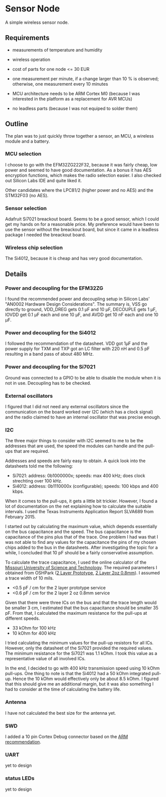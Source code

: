 # Sensor Node
A simple wireless sensor node.

## Requirements
  * measurements of temperature and humidity
  * wireless operation
  * cost of parts for one node <= 30 EUR
  * one measurement per minute, if a change larger than 10 % is observed; otherwise, one measurement every 10 minutes

  * MCU architecture needs to be ARM Cortex M0 (because I was interested in the platform as a replacement for AVR MCUs)
  * no leadless parts (because I was not equiped to solder them)

## Outline
The plan was to just quickly throw together a sensor, an MCU, a wireless module and a battery.

### MCU selection
I choose to go with the EFM32ZG222F32, because it was fairly cheap, low power and seemed to have good documentation.
As a bonus it has AES encryption functions, which makes the radio selection easier.
I also checked out Silicon Labs IDE and quite liked it.

Other candidates where the LPC81/2 (higher power and no AES) and the STM32F03 (no AES).

### Sensor selection
Adafruit Si7021 breackout board.
Seems to be a good sensor, which I could get my hands on for a reasonable price.
My preference would have been to use the sensor without the breackout board, but since it came in a leadless package I needed the breackout board.

### Wireless chip selection
The Si4012, because it is cheap and has very good documentation.

## Details

### Power and decoupling for the EFM32ZG
I found the recommended power and decoupling setup in Silicon Labs' "AN0002 Hardware Design Considerations".
The summary is, VSS go directly to ground, VDD_DREG gets 0.1 µF and 10 µF, DECOUPLE gets 1 µF, IOVDD get 0.1 µF each and one 10 µF, and AVDD get 10 nF each and one 10 µF.

### Power and decoupling for the Si4012
I followed the recommendation of the datasheet.
VDD got 1µF and the power supply for TXM and TXP got an LC filter with 220 nH and 0.5 pF resulting in a band pass of about 480 MHz.

### Power and decoupling for the Si7021
Ground was connected to a GPIO to be able to disable the module when it is not in use.
Decoupling has to be checked.

### External oscillators
I figured that I did not need any external oscillators since the communication on the board worked over I2C (which has a clock signal) and the radio claimed to have an internal oscillator that was precise enough.

### I2C
The three major things to consider with I2C seemed to me to be the addresses that are used, the speed the modules can handle and the pull-ups that are required.

Addresses and speeds are fairly easy to obtain.
A quick look into the datasheets told me the following:

  * Si7021: address: 0b1000000x; speeds: max 400 kHz; does clock strechting over 100 kHz.
  * Si4012: address: 0b1110000x (configurable); speeds: 100 kbps and 400 kbps.

When it comes to the pull-ups, it gets a little bit trickier.
However, I found a lot of documentation on the net explaining how to calculate the suitable intervals.
I used the Texas Instruments Application Report SLVA689 from February 2015.

I started out by calculating the maximum value, which depends essentially on the bus capacitance and the speed.
The bus capacitance is the capacitance of the pins plus that of the trace.
One problem I had was that I was not able to find any values for the capacitance the pins of my chosen chips added to the bus in the datasheets.
After investigating the topic for a while, I concluded that 10 pF should be a fairly conservative assumption.

To calculate the trace capacitance, I used the online calculator of the [Missouri University of Science and Technology](http://emclab.mst.edu/pcbtlc2/microstrip/).
The required parameters I obtained from OSHPark ([2 Layer Prototype](http://docs.oshpark.com/services/two-layer/), [2 Layer 2oz 0.8mm](http://docs.oshpark.com/services/two-layer-hhdc/)).
I assumed a trace width of 10 mils.

  * <0.5 pF / cm for the 2 layer prototype service
  * <0.6 pF / cm for the 2 layer 2 oz 0.8mm service

Given that there were three ICs on the bus and that the trace length would be smaller 3 cm, I estimated that the bus capacitance should be smaller 35 pF.
From that, I calculated the maximum resistance for the pull-ups at different speeds.

  * 33 kOhm for 100 kHz
  * 10 kOhm for 400 kHz

I tried calculating the minimum values for the pull-up resistors for all ICs.
However, only the datasheet of the Si7021 provided the required values.
The minimum resistance for the Si7021 was 1.1 kOhm.
I took this value as a representative value of all involved ICs.

In the end, I decided to go with 400 kHz transmission speed using 10 kOhm pull-ups.
One thing to note is that the Si4012 had a 50 kOhm integrated pull-up.
Hence the 10 kOhm would effectively only be about 8.5 kOhm.
I figured that this should give me an additional margin, but it was also something I had to consider at the time of calculating the battery life.

### Antenna
I have not calculated the best size for the antenna yet.

### SWD
I added a 10 pin Cortex Debug connector based on the [ARM recommendation](http://infocenter.arm.com/help/topic/com.arm.doc.faqs/attached/13634/cortex_debug_connectors.pdf).

### UART
yet to design

### status LEDs
yet to design

